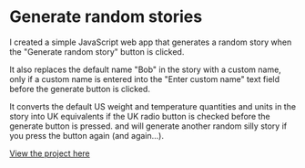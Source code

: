 # Generate random stories

I created a simple JavaScript web app that generates a random story when the "Generate random story" button is clicked.
<p>It also replaces the default name "Bob" in the story with a custom name, only if a custom name is entered into the "Enter custom name" text field before the generate button is clicked.</p>
<p>It converts the default US weight and temperature quantities and units in the story into UK equivalents if the UK radio button is checked before the generate button is pressed.
and will generate another random silly story if you press the button again (and again...).

[View the project here](https://oyelakin-mercy.github.io/Story-generator/)
